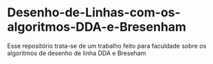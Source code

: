 # Desenho-de-Linhas-com-os-algoritmos-DDA-e-Bresenham
Esse repositório trata-se de um trabalho feito para faculdade sobre os algoritmos de desenho de linha DDA e Breseham
